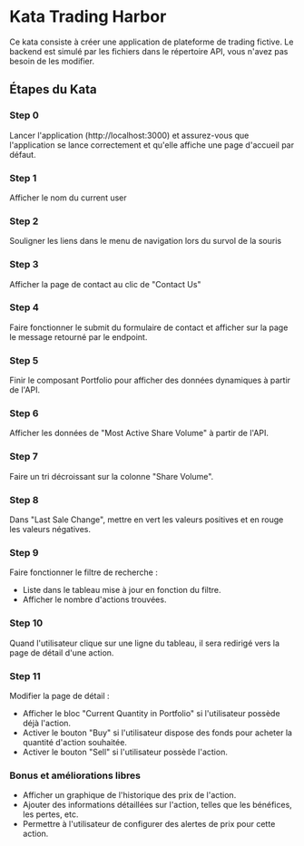 # Kata Trading Harbor

Ce kata consiste à créer une application de plateforme de trading fictive. Le backend est simulé par les fichiers dans le répertoire API, vous n'avez pas besoin de les modifier.

## Étapes du Kata

### Step 0

 Lancer l'application (http://localhost:3000) et assurez-vous que l'application se lance correctement et qu'elle affiche une page d'accueil par défaut.

### Step 1

 Afficher le nom du current user

### Step 2

 Souligner les liens dans le menu de navigation lors du survol de la souris

### Step 3

 Afficher la page de contact au clic de "Contact Us"

### Step 4

 Faire fonctionner le submit du formulaire de contact et afficher sur la page le message retourné par le endpoint.

### Step 5

 Finir le composant Portfolio pour afficher des données dynamiques à partir de l'API.

### Step 6

 Afficher les données de "Most Active Share Volume" à partir de l'API.

### Step 7

 Faire un tri décroissant sur la colonne "Share Volume".

### Step 8

 Dans "Last Sale Change", mettre en vert les valeurs positives et en rouge les valeurs négatives.

### Step 9

 Faire fonctionner le filtre de recherche :
  - Liste dans le tableau mise à jour en fonction du filtre.
  - Afficher le nombre d'actions trouvées.

### Step 10

 Quand l'utilisateur clique sur une ligne du tableau, il sera redirigé vers la page de détail d'une action.

### Step 11

 Modifier la page de détail :
 - Afficher le bloc "Current Quantity in Portfolio" si l'utilisateur possède déjà l'action.
 - Activer le bouton "Buy" si l'utilisateur dispose des fonds pour acheter la quantité d'action souhaitée.
 - Activer le bouton "Sell" si l'utilisateur possède l'action.

### Bonus et améliorations libres 
- Afficher un graphique de l'historique des prix de l'action.
- Ajouter des informations détaillées sur l'action, telles que les bénéfices, les pertes, etc.
- Permettre à l'utilisateur de configurer des alertes de prix pour cette action.

